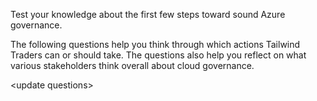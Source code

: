 Test your knowledge about the first few steps toward sound Azure governance.

The following questions help you think through which actions Tailwind Traders can or should take. The questions also help you reflect on what various stakeholders think overall about cloud governance.

\<update questions>
